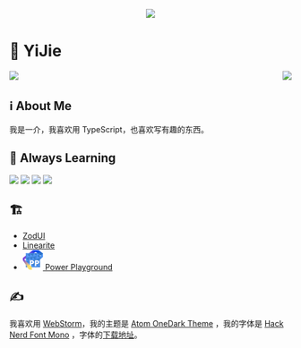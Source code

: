 <a href="https://github.com/NWYLZW">
  <p align="center">
    <img src="https://github-profile-trophy.vercel.app/?username=NWYLZW&column=7&theme=onedark"/>
  </p>
</a>

# 👋 YiJie
<img align="right" src="https://metrics.lecoq.io/NWYLZW?template=terminal" />
<img width="340px" src="https://github-readme-stats.vercel.app/api?username=NWYLZW&theme=vue-dark&count_private=true&show_icons=true" />

## ℹ️ About Me

我是一介，我喜欢用 TypeScript，也喜欢写有趣的东西。

## 📖 Always Learning

<code><img src="https://img.shields.io/badge/typescript-%23007ACC.svg?style=for-the-badge&logo=typescript&logoColor=white"/></code>
<code><img src="https://img.shields.io/badge/react-%2320232a.svg?style=for-the-badge&logo=react&logoColor=%2361DAFB"/></code>
<code><img src="https://img.shields.io/badge/vue-%2335495e.svg?style=for-the-badge&logo=vuedotjs&logoColor=%234FC08D"/></code>
<code><img src="https://img.shields.io/badge/node.js-6DA55F?style=for-the-badge&logo=node.js&logoColor=white"/></code>

## 🏗️

* [ZodUI](https://github.com/zodui/zodui)
* [Linearite](https://github.com/linearite/linearite)
* [<img src="https://github.com/Power-Playground/app/blob/main/resources/PP_JB.svg" alt="Playground Icon" width="36px"/> Power Playground](https://github.com/Power-Playground/app)

## ✍️

我喜欢用 [WebStorm](https://www.jetbrains.com/webstorm/)，我的主题是 [Atom OneDark Theme](https://plugins.jetbrains.com/plugin/12178-atom-onedark-theme) ，我的字体是 [Hack Nerd Font Mono](https://www.programmingfonts.org/#hack) ，字体的[下载地址](https://www.nerdfonts.com/font-downloads#:~:text=%E2%80%A2%20Info%3A%20Dotted%20zero%2C%20short%20descenders%2C%20expands%20upon%20work%20done%20for%20Bitstream%20Vera%20%26%20DejaVu%2C%20legible%20at%20common%20sizes)。
